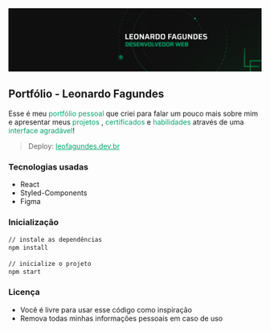 <img src="src/assets/image/capa.png" alt="cover">

<h2>Portfólio - Leonardo Fagundes</h2>

Esse é meu <span style="color: #01A66B;">portfólio pessoal</span> que criei para falar um pouco mais sobre mim e apresentar meus <span style="color: #01A66B;">projetos</span> , <span style="color: #01A66B;">certificados</span> e <span style="color: #01A66B;">habilidades</span> através de uma <span style="color: #01A66B;">interface agradável</span>!

> Deploy: <a href="leofagundes.dev.br" style="color: #01A66B; text-decoration: underline;">leofagundes.dev.br</a>

<h3>Tecnologias usadas</h3>

- React
- Styled-Components
- Figma

<h3>Inicialização</h3>

```
// instale as dependências
npm install

// inicialize o projeto
npm start
```

<h3>Licença</h3>

- Você é livre para usar esse código como inspiração
- Remova todas minhas informações pessoais em caso de uso
